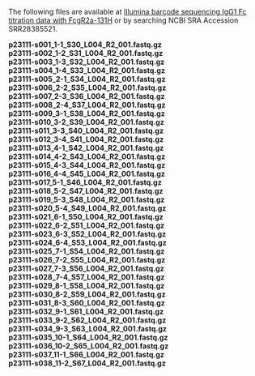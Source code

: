 The following files are available at [Illumina barcode sequencing IgG1 Fc titration data with FcgR2a-131H](https://www.ncbi.nlm.nih.gov/sra/SRX23990360[accn]) or by searching NCBI SRA Accession SRR28385521.

**p23111-s001_1-1_S30_L004_R2_001.fastq.gz**<br>
**p23111-s002_1-2_S31_L004_R2_001.fastq.gz**<br>
**p23111-s003_1-3_S32_L004_R2_001.fastq.gz**<br>
**p23111-s004_1-4_S33_L004_R2_001.fastq.gz**<br>
**p23111-s005_2-1_S34_L004_R2_001.fastq.gz**<br>
**p23111-s006_2-2_S35_L004_R2_001.fastq.gz**<br>
**p23111-s007_2-3_S36_L004_R2_001.fastq.gz**<br>
**p23111-s008_2-4_S37_L004_R2_001.fastq.gz**<br>
**p23111-s009_3-1_S38_L004_R2_001.fastq.gz**<br>
**p23111-s010_3-2_S39_L004_R2_001.fastq.gz**<br>
**p23111-s011_3-3_S40_L004_R2_001.fastq.gz**<br>
**p23111-s012_3-4_S41_L004_R2_001.fastq.gz**<br>
**p23111-s013_4-1_S42_L004_R2_001.fastq.gz**<br>
**p23111-s014_4-2_S43_L004_R2_001.fastq.gz**<br>
**p23111-s015_4-3_S44_L004_R2_001.fastq.gz**<br>
**p23111-s016_4-4_S45_L004_R2_001.fastq.gz**<br>
**p23111-s017_5-1_S46_L004_R2_001.fastq.gz**<br>
**p23111-s018_5-2_S47_L004_R2_001.fastq.gz**<br>
**p23111-s019_5-3_S48_L004_R2_001.fastq.gz**<br>
**p23111-s020_5-4_S49_L004_R2_001.fastq.gz**<br>
**p23111-s021_6-1_S50_L004_R2_001.fastq.gz**<br>
**p23111-s022_6-2_S51_L004_R2_001.fastq.gz**<br>
**p23111-s023_6-3_S52_L004_R2_001.fastq.gz**<br>
**p23111-s024_6-4_S53_L004_R2_001.fastq.gz**<br>
**p23111-s025_7-1_S54_L004_R2_001.fastq.gz**<br>
**p23111-s026_7-2_S55_L004_R2_001.fastq.gz**<br>
**p23111-s027_7-3_S56_L004_R2_001.fastq.gz**<br>
**p23111-s028_7-4_S57_L004_R2_001.fastq.gz**<br>
**p23111-s029_8-1_S58_L004_R2_001.fastq.gz**<br>
**p23111-s030_8-2_S59_L004_R2_001.fastq.gz**<br>
**p23111-s031_8-3_S60_L004_R2_001.fastq.gz**<br>
**p23111-s032_9-1_S61_L004_R2_001.fastq.gz**<br>
**p23111-s033_9-2_S62_L004_R2_001.fastq.gz**<br>
**p23111-s034_9-3_S63_L004_R2_001.fastq.gz**<br>
**p23111-s035_10-1_S64_L004_R2_001.fastq.gz**<br>
**p23111-s036_10-2_S65_L004_R2_001.fastq.gz**<br>
**p23111-s037_11-1_S66_L004_R2_001.fastq.gz**<br>
**p23111-s038_11-2_S67_L004_R2_001.fastq.gz**<br>
